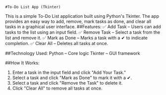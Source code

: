                                                                                        #To-Do List App (Tkinter)


This is a simple To-Do List application built using Python's Tkinter. The app provides an easy way to add, remove, mark tasks as done, and clear all tasks in a graphical user interface.
##Features:
✅ Add Task – Users can add tasks to the list using an input field.
✅ Remove Task – Select a task from the list and remove it.
✅ Mark as Done – Marks a task with a ✔ to indicate completion.
✅ Clear All – Deletes all tasks at once.

##Technology Used:
Python – Core logic
Tkinter – GUI framework

##How It Works:
1. Enter a task in the input field and click "Add Your Task."
2. Select a task and click "Mark as Done" to mark it with a ✔.
3. Select a task and click "Remove the Task" to delete it.
4. Click "Clear All" to remove all tasks at once.
